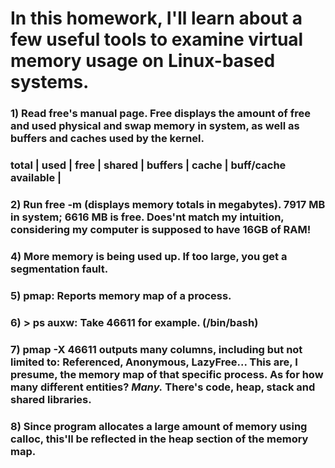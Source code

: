 # In this homework, I'll learn about a few useful tools to examine virtual memory usage on  Linux-based systems. 

### 1) Read free's manual page. Free displays the amount of free and used physical and swap memory in system, as well as buffers and caches used by the kernel.

### total | used | free | shared | buffers | cache | buff/cache available | 

### 2) Run free -m (displays memory totals in megabytes). 7917 MB in system; 6616 MB is free. Does'nt match my intuition, considering my computer is supposed to have 16GB of RAM!

### 4) More memory is being used up. If too large, you get a segmentation fault.

### 5) pmap: Reports memory map of a process.

### 6) > ps auxw: Take 46611 for example. (/bin/bash)

### 7) pmap -X 46611 outputs many columns, including but not limited to: Referenced, Anonymous, LazyFree... This are, I presume, the memory map of that specific process. As for how many different entities? *Many.* There's code, heap, stack and shared libraries. 

### 8) Since program allocates a large amount of memory using calloc, this'll be reflected in the heap section of the memory map.